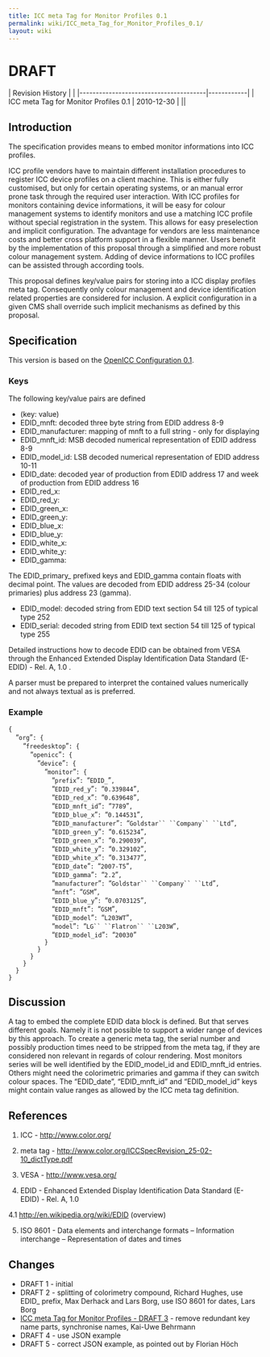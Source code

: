 ```yaml
---
title: ICC meta Tag for Monitor Profiles 0.1
permalink: wiki/ICC_meta_Tag_for_Monitor_Profiles_0.1/
layout: wiki
---
```


<h1>
DRAFT

</h1>
| Revision History                      |            |
|---------------------------------------|------------|
| ICC meta Tag for Monitor Profiles 0.1 | 2010-12-30 |
||

Introduction
------------

The specification provides means to embed monitor informations into ICC
profiles.

ICC profile vendors have to maintain different installation procedures
to register ICC device profiles on a client machine. This is either
fully customised, but only for certain operating systems, or an manual
error prone task through the required user interaction. With ICC
profiles for monitors containing device informations, it will be easy
for colour management systems to identify monitors and use a matching
ICC profile without special registration in the system. This allows for
easy preselection and implicit configuration. The advantage for vendors
are less maintenance costs and better cross platform support in a
flexible manner. Users benefit by the implementation of this proposal
through a simplified and more robust colour management system. Adding of
device informations to ICC profiles can be assisted through according
tools.

This proposal defines key/value pairs for storing into a ICC display
profiles meta tag. Consequently only colour management and device
identification related properties are considered for inclusion. A
explicit configuration in a given CMS shall override such implicit
mechanisms as defined by this proposal.

Specification
-------------

This version is based on the [OpenICC Configuration
0.1](/wiki/OpenICC_Configuration_0.1 "wikilink").

### Keys

The following key/value pairs are defined

-   (key: value)
-   EDID\_mnft: decoded three byte string from EDID address 8-9
-   EDID\_manufacturer: mapping of mnft to a full string - only for
    displaying
-   EDID\_mnft\_id: MSB decoded numerical representation of EDID address
    8-9
-   EDID\_model\_id: LSB decoded numerical representation of EDID
    address 10-11
-   EDID\_date: decoded year of production from EDID address 17 and week
    of production from EDID address 16
-   EDID\_red\_x:
-   EDID\_red\_y:
-   EDID\_green\_x:
-   EDID\_green\_y:
-   EDID\_blue\_x:
-   EDID\_blue\_y:
-   EDID\_white\_x:
-   EDID\_white\_y:
-   EDID\_gamma:

The EDID\_primary\_ prefixed keys and EDID\_gamma contain floats with
decimal point. The values are decoded from EDID address 25-34 (colour
primaries) plus address 23 (gamma).

-   EDID\_model: decoded string from EDID text section 54 till 125 of
    typical type 252
-   EDID\_serial: decoded string from EDID text section 54 till 125 of
    typical type 255

Detailed instructions how to decode EDID can be obtained from VESA
through the Enhanced Extended Display Identification Data Standard
(E-EDID) - Rel. A, 1.0 .

A parser must be prepared to interpret the contained values numerically
and not always textual as is preferred.

### Example

`{`  
`  `“`org`”`: {`  
`    `“`freedesktop`”`: {`  
`      `“`openicc`”`: {`  
`        `“`device`”`: {`  
`          `“`monitor`”`: {`  
`            `“`prefix`”`: `“`EDID_`”`, `  
`            `“`EDID_red_y`”`: `“`0.339844`”`, `  
`            `“`EDID_red_x`”`: `“`0.639648`”`, `  
`            `“`EDID_mnft_id`”`: `“`7789`”`, `  
`            `“`EDID_blue_x`”`: `“`0.144531`”`, `  
`            `“`EDID_manufacturer`”`: `“`Goldstar`` ``Company`` ``Ltd`”`, `  
`            `“`EDID_green_y`”`: `“`0.615234`”`, `  
`            `“`EDID_green_x`”`: `“`0.290039`”`, `  
`            `“`EDID_white_y`”`: `“`0.329102`”`, `  
`            `“`EDID_white_x`”`: `“`0.313477`”`, `  
`            `“`EDID_date`”`: `“`2007-T5`”`, `  
`            `“`EDID_gamma`”`: `“`2.2`”`, `  
`            `“`manufacturer`”`: `“`Goldstar`` ``Company`` ``Ltd`”`, `  
`            `“`mnft`”`: `“`GSM`”`, `  
`            `“`EDID_blue_y`”`: `“`0.0703125`”`, `  
`            `“`EDID_mnft`”`: `“`GSM`”`, `  
`            `“`EDID_model`”`: `“`L203WT`”`, `  
`            `“`model`”`: `“`LG`` ``Flatron`` ``L203W`”`, `  
`            `“`EDID_model_id`”`: `“`20030`”  
`          }`  
`        }`  
`      }`  
`    }`  
`  }`  
`}`

Discussion
----------

A tag to embed the complete EDID data block is defined. But that serves
different goals. Namely it is not possible to support a wider range of
devices by this approach. To create a generic meta tag, the serial
number and possibly production times need to be stripped from the meta
tag, if they are considered non relevant in regards of colour rendering.
Most monitors series will be well identified by the EDID\_model\_id and
EDID\_mnft\_id entries. Others might need the colorimetric primaries and
gamma if they can switch colour spaces. The “EDID\_date”,
“EDID\_mnft\_id” and “EDID\_model\_id” keys might contain value ranges
as allowed by the ICC meta tag definition.

References
----------

1. ICC - <http://www.color.org/>

2. meta tag -
<http://www.color.org/ICCSpecRevision_25-02-10_dictType.pdf>

3. VESA - <http://www.vesa.org/>

4. EDID - Enhanced Extended Display Identification Data Standard
(E-EDID) - Rel. A, 1.0

4.1 <http://en.wikipedia.org/wiki/EDID> (overview)

5. ISO 8601 - Data elements and interchange formats – Information
interchange – Representation of dates and times

Changes
-------

-   DRAFT 1 - initial
-   DRAFT 2 - splitting of colorimetry compound, Richard Hughes, use
    EDID\_ prefix, Max Derhack and Lars Borg, use ISO 8601 for dates,
    Lars Borg
-   [ICC meta Tag for Monitor Profiles - DRAFT
    3](http://lists.freedesktop.org/archives/openicc/2010q4/002293.html) -
    remove redundant key name parts, synchronise names, Kai-Uwe Behrmann
-   DRAFT 4 - use JSON example
-   DRAFT 5 - correct JSON example, as pointed out by Florian Höch

